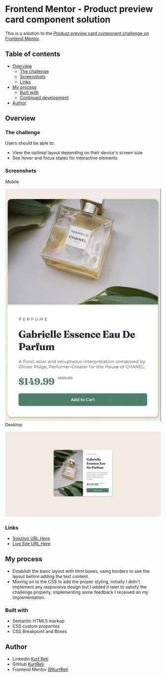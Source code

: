 # Frontend Mentor - Product preview card component solution

This is a solution to the [Product preview card component challenge on Frontend Mentor](https://www.frontendmentor.io/challenges/product-preview-card-component-GO7UmttRfa). 

## Table of contents

- [Overview](#overview)
  - [The challenge](#the-challenge)
  - [Screenshots](#screenshots)
  - [Links](#links)
- [My process](#my-process)
  - [Built with](#built-with)
  - [Continued development](#continued-development)
- [Author](#author)


## Overview

### The challenge

Users should be able to:

- View the optimal layout depending on their device's screen size
- See hover and focus states for interactive elements

### Screenshots

Mobile 

![](images/Mobile-Screenshot.png)
Desktop

![](images/Desktop-Screenshot.png)


### Links

- [Solution URL Here](https://github.com/KurtReti/product-preview-card-component-main)
- [Live Site URL Here](https://kurtreti.github.io/product-preview-card-component-main/)

## My process
- Establish the basic layout with html boxes, using borders to see the layout before adding
the text content.
- Moving on to the CSS to add the proper styling, initially I didn't implement any responsive 
design but I added it later to satisfy the challenge properly, implementing some feedback I 
received on my implementation. 

### Built with

- Semantic HTML5 markup
- CSS custom properties
- CSS Breakpoint and Boxes

## Author

- LinkedIn [Kurt Reti](https://www.linkedin.com/in/kurt-reti-aa469924a/)
- GitHub [KurtReti](https://github.com/KurtReti)
- Frontend Mentor [@KurtReti](https://www.frontendmentor.io/profile/KurtReti)
